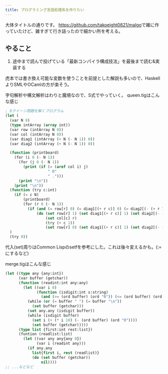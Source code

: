 ```yaml
---
title: プログラミング言語処理系を作りたい
---
```


大体タイトルの通りです。
<https://github.com/takoeight0821/malgo>で雑に作っていたけど、雑すぎて行き詰ったので細かい所を考える。

やること
---

1. 途中まで読んで投げている「最新コンパイラ構成技法」を最後まで読む&実装する

虎本では書き換え可能な変数を使うことを前提とした解説も多いので、HaskellよりSMLやOCamlの方が楽そう。

字句解析や構文解析はわりと魔境なので、S式でやっていく。
queen.tigはこんな感じ

```lisp
; 8クイーン問題を解くプログラム
(let (
  (var N 8)
  (type intArray (array int))
  (var row (intArray N 0))
  (var col (intArray N 0))
  (var diag1 (intArray (+ N (- N 1)) 0))
  (var diag2 (intArray (+ N (- N 1)) 0))

  (function (printboard)
    (for (i 0 (- N 1))
      (for (j 0 (- N 1))
        (print (if (= (aref col i) j)
                   " O"
                   " .")))
      (print "\n"))
    (print "\n"))
  (function (try c:int)
    (if (= c N)
        (printboard)
        (for (r 0 (- N 1))
          (if (and (= row[r] 0) (= diag1[(+ r c)] 0) (= diag2[(- (+ r 7) c)] 0))
              (do (set row[r] 1) (set diag1[(+ r c)] 1) (set diag2[(- (+ r 7) c)] 1)
                  (set col[c] r)
                  (try (+ c 1))
                  (set row[r] 0) (set diag1[(+ r c)] 1) (set diag2[(- (+ r 7) c)] 0))))))
  )
  (try 0))
```

代入(set)周りはCommon Lispのsetfを参考にした。これは後々変えるかも。(:=にするなど)

merge.tigはこんな感じ

```lisp
(let ((type any {any:int})
      (var buffer (getchar))
      (function (readint:int any:any)
        (let ((var i 0)
              (function (isdigit:int s:string)
                (and (>= (ord buffer) (ord "0")) (<= (ord buffer) (ord "9")))))
          (while (or (= buffer " ") (= buffer "\n"))
            (set buffer (getchar)))
          (set any.any (isdigit buffer))
          (while (isdigit buffer)
            (set i (+ (* i 10) (- (ord buffer) (ord "0"))))
            (set buffer (getchar)))))
      (type list {first:int rest:list})
      (funtion (readlist:list)
        (let ((var any any{any 0})
              (var i (readint any)))
          (if any.any
            list{first i, rest (readlist)}
            (do (set buffer (getchar))
                nil))))
;; ...などなど
```
